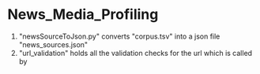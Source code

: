 # News_Media_Profiling

1) "newsSourceToJson.py" converts "corpus.tsv" into a json file "news_sources.json"
2) "url_validation" holds all the validation checks for the url which is called by 